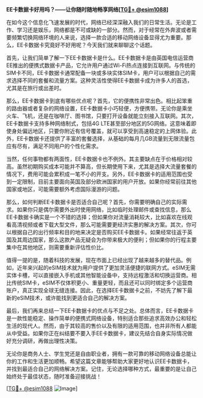 **EE卡数据卡好用吗？——让你随时随地畅享网络[[TG💪+ @esim1088](https://t.me/s/esim1088)]**

在如今这个信息化飞速发展的时代，网络已经深深融入我们的日常生活。无论是工作、学习还是娱乐，网络都是不可或缺的一部分。然而，对于经常在外奔波或者需要频繁切换网络环境的人来说，选择一款合适的移动网络设备显得尤为重要。那么，EE卡数据卡究竟好不好用呢？今天我们就来聊聊这个话题。

首先，让我们简单了解一下EE卡数据卡是什么。EE卡数据卡是由英国电信运营商EE推出的便携式数据卡产品，它允许用户通过Wi-Fi热点连接到互联网。与传统的SIM卡不同，EE卡数据卡通常配备一块或多块实体SIM卡，用户可以根据自己的需求选择不同的套餐和流量方案。这种灵活性使得EE卡数据卡成为许多人的首选，尤其是在旅行或出差时。

那么，EE卡数据卡到底有哪些优点呢？首先，它的便携性非常出色。相比起笨重的路由器或者复杂的网络设置，EE卡数据卡小巧轻便，方便携带。无论你是乘坐火车、飞机，还是在咖啡厅、图书馆，只要打开设备就能立刻接入互联网。其次，EE卡数据卡支持多种网络制式，包括4G LTE甚至部分地区的5G网络。这意味着即使身处偏远地区，只要你附近有信号覆盖，就可以享受到高速稳定的上网体验。此外，EE卡数据卡还提供了丰富的套餐选择，从基础的每月几GB流量到无限流量包应有尽有，满足不同用户的个性化需求。

当然，任何事物都有两面性，EE卡数据卡也不例外。其主要缺点在于价格相对较高。虽然初期购买成本可能并不算高，但长期使用下来，尤其是选择大流量套餐的情况下，费用可能会累积成一笔不小的开支。另外，EE卡数据卡的适用范围也受到一定限制，目前主要面向英国及部分欧洲国家的用户开放。如果你经常前往其他国家或地区，可能需要额外考虑国际漫游的问题。

那么，如何判断EE卡数据卡是否适合自己呢？首先，你需要明确自己的实际需求。如果你只是偶尔需要外出时使用网络，比如临时处理邮件或查找信息，那么EE卡数据卡确实是一个不错的选择；但如果你对流量消耗较大，比如喜欢在线观看高清视频或者下载大型文件，那么可能需要更经济实惠的解决方案。其次，你可以根据自己的出行频率和目的地来决定是否购买EE卡数据卡。如果经常往返于英国及其周边国家，那么这款产品无疑会为你带来极大的便利；但如果你的行程主要集中在其他地区，则需要重新评估性价比。

值得一提的是，随着科技的发展，现在市面上已经出现了越来越多的替代品。例如，近年来兴起的eSIM技术就为用户提供了更加灵活便捷的联网方式。eSIM无需实体卡槽，可以直接嵌入手机或其他智能设备中，支持远程激活和切换运营商。相比传统SIM卡，eSIM不仅体积更小、重量更轻，而且还可以同时绑定多个运营商账户，真正实现全球无缝连接。因此，在选择EE卡数据卡之前，不妨先了解下最新的eSIM技术，或许能找到更适合自己的解决方案。

最后，我们再来总结一下EE卡数据卡的优点与不足之处。总体而言，EE卡数据卡是一款性能稳定、操作简单的便携式网络设备，特别适合那些追求高效办公和轻松生活的现代人。然而，由于其较高的售价以及有限的适用范围，也并非所有人都能从中受益。如果你正在纠结要不要入手EE卡数据卡，建议先结合自身实际情况做好充分调研，再做出理性决策。

无论你是商务人士、学生党还是自由职业者，拥有一款可靠的移动网络设备总能让你的工作和生活更加顺畅。希望这篇文章能够帮助大家更好地认识EE卡数据卡，并找到最适合自己的网络解决方案。记住，无论选择哪种方式，最重要的是让自己始终处于最佳状态，随时准备迎接挑战！

[[TG💪+ @esim1088](https://t.me/s/esim1088) ![Image](https://i.postimg.cc/4NQfJmqS/Snipaste-2025-05-13-00-14-12.png)]